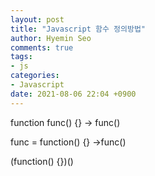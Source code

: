 ```yaml
---
layout: post
title: "Javascript 함수 정의방법"
author: Hyemin Seo
comments: true
tags:
- js
categories:
- Javascript
date: 2021-08-06 22:04 +0900
---
```


function func() {}
-> func()

func = function() {}
->func()

(function() {})()
